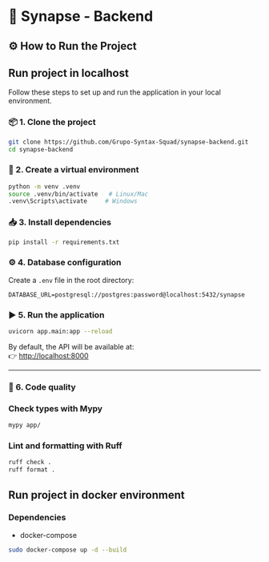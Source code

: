 # 🚀 Synapse - Backend

## ⚙️ How to Run the Project

## Run project in localhost

Follow these steps to set up and run the application in your local environment.

### 📦 1. Clone the project

```bash
git clone https://github.com/Grupo-Syntax-Squad/synapse-backend.git
cd synapse-backend
```

### 🐍 2. Create a virtual environment

```bash
python -m venv .venv
source .venv/bin/activate   # Linux/Mac
.venv\Scripts\activate     # Windows
```

### 📥 3. Install dependencies

```bash
pip install -r requirements.txt
```

### ⚙️ 4. Database configuration

Create a `.env` file in the root directory:

```
DATABASE_URL=postgresql://postgres:password@localhost:5432/synapse
```

### ▶️ 5. Run the application

```bash
uvicorn app.main:app --reload
```

By default, the API will be available at:  
👉 [http://localhost:8000](http://localhost:8000)

---

### 🧹 6. Code quality

### Check types with **Mypy**

```bash
mypy app/
```

### Lint and formatting with **Ruff**

```bash
ruff check .
ruff format .
```

## Run project in docker environment

### Dependencies

- docker-compose

```bash
sudo docker-compose up -d --build
```
